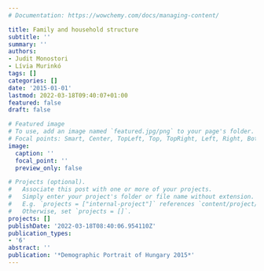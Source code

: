 ```yaml
---
# Documentation: https://wowchemy.com/docs/managing-content/

title: Family and household structure
subtitle: ''
summary: ''
authors:
- Judit Monostori
- Lívia Murinkó
tags: []
categories: []
date: '2015-01-01'
lastmod: 2022-03-18T09:40:07+01:00
featured: false
draft: false

# Featured image
# To use, add an image named `featured.jpg/png` to your page's folder.
# Focal points: Smart, Center, TopLeft, Top, TopRight, Left, Right, BottomLeft, Bottom, BottomRight.
image:
  caption: ''
  focal_point: ''
  preview_only: false

# Projects (optional).
#   Associate this post with one or more of your projects.
#   Simply enter your project's folder or file name without extension.
#   E.g. `projects = ["internal-project"]` references `content/project/deep-learning/index.md`.
#   Otherwise, set `projects = []`.
projects: []
publishDate: '2022-03-18T08:40:06.954110Z'
publication_types:
- '6'
abstract: ''
publication: '*Demographic Portrait of Hungary 2015*'
---
```

